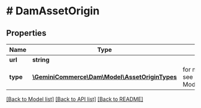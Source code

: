 # # DamAssetOrigin


## Properties 


Name | Type | Description | Notes
------------ | ------------- | ------------- | -------------
**url**| **string** |   | [optional]
**type**| [**\GeminiCommerce\Dam\Model\AssetOriginTypes**](AssetOriginTypes.md) |  for more information please, see Model/AssetOriginTypes.php  | [optional]


[[Back to Model list]](../../README.md#models) [[Back to API list]](../../README.md#endpoints) [[Back to README]](../../README.md)

